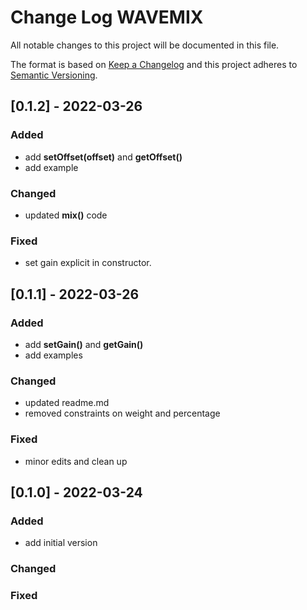 # Change Log WAVEMIX

All notable changes to this project will be documented in this file.

The format is based on [Keep a Changelog](http://keepachangelog.com/)
and this project adheres to [Semantic Versioning](http://semver.org/).


## [0.1.2] - 2022-03-26

### Added
- add **setOffset(offset)** and **getOffset()**
- add example

### Changed
- updated **mix()** code

### Fixed
- set gain explicit in constructor.


## [0.1.1] - 2022-03-26

### Added
- add **setGain()** and **getGain()**
- add examples

### Changed
- updated readme.md
- removed constraints on weight and percentage

### Fixed
- minor edits and clean up 


## [0.1.0] - 2022-03-24

### Added
- add initial version

### Changed

### Fixed
